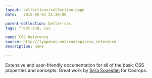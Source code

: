 ```yaml
---
layout: collections/collection-page
date:   2015-05-02 21:30:00

parent-collection: better-css
tags: front-end, css

name: CSS Reference
source: http://tympanus.net/codrops/css_reference
description: none

---
```


Extensive and user-friendly documentation for all of the basic CSS properties and concepts. Great work by [Sara Soueidan](https://twitter.com/SaraSoueidan) for Codrops.